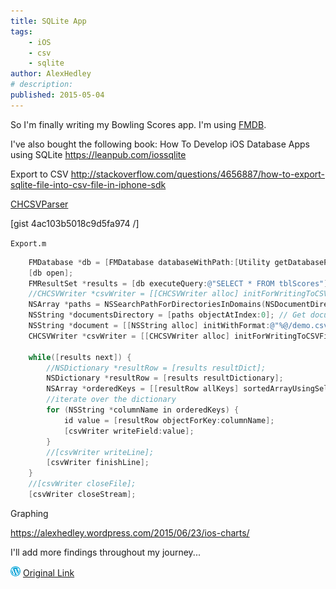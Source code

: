 ```yaml
---
title: SQLite App
tags:
    - iOS
    - csv
    - sqlite
author: AlexHedley
# description: 
published: 2015-05-04
---
```


So I'm finally writing my Bowling Scores app. I'm using [FMDB](https://github.com/ccgus/fmdb).

I've also bought the following book: How To Develop iOS Database Apps using SQLite https://leanpub.com/iossqlite

Export to CSV http://stackoverflow.com/questions/4656887/how-to-export-sqlite-file-into-csv-file-in-iphone-sdk

[CHCSVParser](https://github.com/davedelong/CHCSVParser)

[gist 4ac103b5018c9d5fa974 /]

`Export.m`

```objectivec
    FMDatabase *db = [FMDatabase databaseWithPath:[Utility getDatabasePath]];
    [db open];
    FMResultSet *results = [db executeQuery:@"SELECT * FROM tblScores"];
    //CHCSVWriter *csvWriter = [[CHCSVWriter alloc] initForWritingToCSVFile:[NSHomeDirectory() stringByAppendingPathComponent:@"demo.csv"]];
    NSArray *paths = NSSearchPathForDirectoriesInDomains(NSDocumentDirectory, NSUserDomainMask, YES);
    NSString *documentsDirectory = [paths objectAtIndex:0]; // Get documents folder
    NSString *document = [[NSString alloc] initWithFormat:@"%@/demo.csv", documentsDirectory];
    CHCSVWriter *csvWriter = [[CHCSVWriter alloc] initForWritingToCSVFile:document];
    
    while([results next]) {
        //NSDictionary *resultRow = [results resultDict];
        NSDictionary *resultRow = [results resultDictionary];
        NSArray *orderedKeys = [[resultRow allKeys] sortedArrayUsingSelector:@selector(compare:)];
        //iterate over the dictionary
        for (NSString *columnName in orderedKeys) {
            id value = [resultRow objectForKey:columnName];
            [csvWriter writeField:value];
        }
        //[csvWriter writeLine];
        [csvWriter finishLine];
    }
    //[csvWriter closeFile];
    [csvWriter closeStream];
```

Graphing

https://alexhedley.wordpress.com/2015/06/23/ios-charts/

I'll add more findings throughout my journey...

![Wordpress](../images/wordpress.png "Wordpress") [Original Link](https://alexhedley.wordpress.com/2015/05/04/sqlite-app/)
